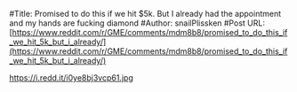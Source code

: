#Title: Promised to do this if we hit $5k. But I already had the appointment and my hands are fucking diamond
#Author: snailPlissken
#Post URL: [https://www.reddit.com/r/GME/comments/mdm8b8/promised_to_do_this_if_we_hit_5k_but_i_already/](https://www.reddit.com/r/GME/comments/mdm8b8/promised_to_do_this_if_we_hit_5k_but_i_already/)


https://i.redd.it/i0ye8bj3vcp61.jpg